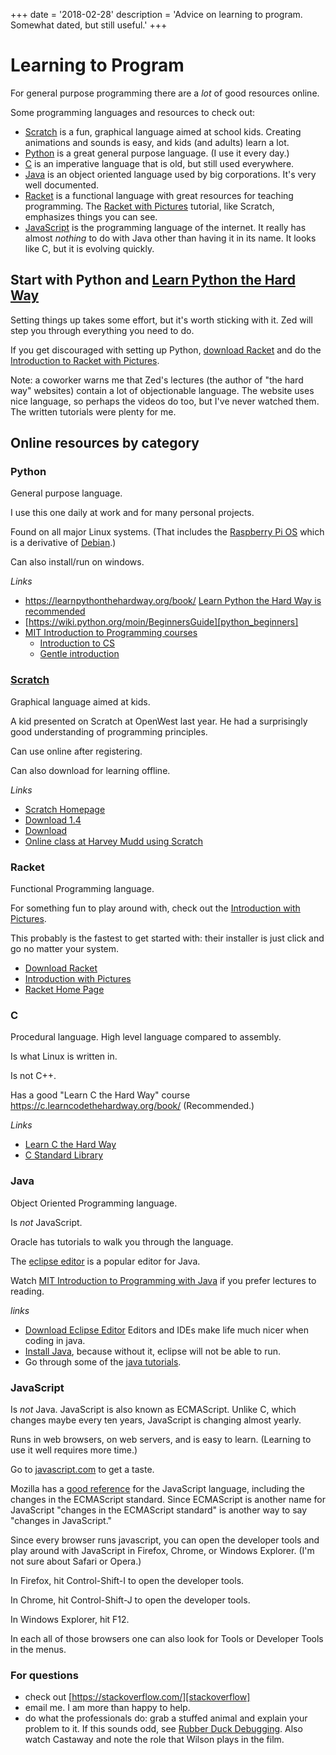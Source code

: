 +++
date = '2018-02-28'
description = 'Advice on learning to program. Somewhat dated, but still useful.'
+++

# Learning to Program

For general purpose programming there are a *lot* of good resources online. 

Some programming languages and resources to check out:

- [Scratch][scratch_homepage] is a fun, graphical language aimed at school kids.
  Creating animations and sounds is easy, and kids (and adults) learn
  a lot.
- [Python][learn_python_the_hard_way] is a great general purpose language. (I use it every day.)
- [C][learn_c_the_hard_way] is an imperative language that is old, but still used everywhere.
- [Java][java_oracle_tutorials] is an object oriented language used by big corporations. It's very well documented.
- [Racket][racket_with_pictures] is a functional language with great resources for teaching programming.
  The [Racket with Pictures][racket_with_pictures] tutorial, like Scratch, emphasizes things you can see.
- [JavaScript][javascript_com] is the programming language of the internet. It
  really has almost _nothing_ to do with Java other than having it in its name.
  It looks like C, but it is evolving quickly.

## Start with Python and [Learn Python the Hard Way](https://learnpythonthehardway.org/book/) 

Setting things up takes some effort, but it's worth sticking with it. Zed
will step you through everything you need to do.

If you get discouraged with setting up Python, [download
Racket][racket_download] and do the [Introduction to Racket with Pictures][racket_with_pictures].

Note: a coworker warns me that Zed's lectures (the author of "the hard way"
websites) contain a lot of objectionable language. The website uses nice 
language, so perhaps the videos do too, but I've never
watched them. The written tutorials were plenty for me.


## Online resources by category


### Python

General purpose language.

I use this one daily at work and for many personal projects.

Found on all major Linux systems. (That includes the [Raspberry Pi OS](https://www.raspberrypi.com/documentation/computers/os.html) which is a derivative of [Debian](https://www.debian.org/).)

Can also install/run on windows.

*Links*

- https://learnpythonthehardway.org/book/ [Learn Python the Hard Way is recommended][learn_python_the_hard_way]
- [https://wiki.python.org/moin/BeginnersGuide][python_beginners]
- [MIT Introduction to Programming courses][mit_intro_to_programming]
    - [Introduction to CS][mit_intro_cs]
    - [Gentle introduction][mit_gentle_intro]


### [Scratch](https://scratch.mit.edu/)

Graphical language aimed at kids.

A kid presented on Scratch at OpenWest last year. He had a surprisingly good understanding of programming principles.

Can use online after registering.

Can also download for learning offline.


*Links*

- [Scratch Homepage][scratch_homepage]
- [Download 1.4](https://scratch.mit.edu/scratch_1.4/)
- [Download](https://scratch.mit.edu/scratch2download/)
- [Online class at Harvey Mudd using Scratch](https://www.edx.org/course/programming-scratch-harveymuddx-cs002x)



### Racket

Functional Programming language.

For something fun to play around with, check out the [Introduction with Pictures][racket_with_pictures].

This probably is the fastest to get started with: their installer is
just click and go no matter your system.

- [Download Racket][racket_download]
- [Introduction with Pictures][racket_with_pictures]
- [Racket Home Page][racket_homepage]

[racket_with_pictures]: https://docs.racket-lang.org/quick/
[racket_download]: https://download.racket-lang.org/
[racket_homepage]: https://racket-lang.org/


### C

Procedural language. High level language compared to assembly. 

Is what Linux is written in.

Is not C++. 

Has a good "Learn C the Hard Way" course https://c.learncodethehardway.org/book/ (Recommended.)

*Links*

- [Learn C the Hard Way][learn_c_the_hard_way]
- [C Standard Library][c_stdlib]

[learn_c_the_hard_way]: https://c.learncodethehardway.org/book/ "Learn C the hard way"
[c_stdlib]: https://en.wikibooks.org/wiki/C_Programming/Standard_libraries
    

### Java

Object Oriented Programming language.

Is *not* JavaScript.

Oracle has tutorials to walk you through the language.

The [eclipse editor][eclipse_download] is a popular editor for Java.

Watch [MIT Introduction to Programming with Java][mit_intro_java] if you prefer lectures to reading.

*links*

- [Download Eclipse Editor][eclipse_download] Editors and IDEs make life much nicer when coding in java.
- [Install Java][java_download], because without it, eclipse will not be able to run.
- Go through some of the [java tutorials][java_oracle_tutorials].


### JavaScript

Is *not* Java. JavaScript is also known as ECMAScript. Unlike C, which changes maybe every ten years, JavaScript is changing almost yearly.

Runs in web browsers, on web servers, and is easy to learn. (Learning to use it well requires more time.)

Go to [javascript.com][javascript_com] to get a taste.

Mozilla has a [good reference][javascript_reference] for the JavaScript language, including the changes in the ECMAScript standard. Since ECMAScript is another name for JavaScript "changes in the ECMAScript standard" is another way to say "changes in JavaScript."

Since every browser runs javascript, you can open the developer tools and play around with JavaScript in Firefox, Chrome, or Windows Explorer. (I'm not sure about Safari or Opera.)

In Firefox, hit Control-Shift-I to open the developer tools.

In Chrome, hit Control-Shift-J to open the developer tools.

In Windows Explorer, hit F12.

In each all of those browsers one can also look for Tools or Developer Tools in the menus.


### For questions

- check out [https://stackoverflow.com/][stackoverflow]
- email me. I am more than happy to help. 
- do what the professionals do: grab a stuffed animal and explain your
  problem to it. If this sounds odd, see [Rubber Duck Debugging][rubber_duck_debugging]. Also watch
  Castaway and note the role that Wilson plays in the film.



[eclipse_download]: https://www.eclipse.org/downloads/packages/release/Neon/2
[stackoverflow]: https://stackoverflow.com/
[java_download]: https://www.oracle.com/technetwork/java/javase/downloads/index.html
[java_oracle_tutorials]: https://docs.oracle.com/javase/tutorial/java/index.html
[javascript_com]: https://www.javascript.com
[javascript_reference]: https://developer.mozilla.org/en-US/docs/Web/JavaScript
[learn_python_the_hard_way]: https://learnpythonthehardway.org/book/ (Recommended)
[mit_gentle_intro]: https://ocw.mit.edu/courses/electrical-engineering-and-computer-science/6-189-a-gentle-introduction-to-programming-using-python-january-iap-2011
[mit_intro_cs]: https://ocw.mit.edu/courses/electrical-engineering-and-computer-science/6-00sc-introduction-to-computer-science-and-programming-spring-2011
[mit_intro_java]: https://ocw.mit.edu/courses/electrical-engineering-and-computer-science/6-092-introduction-to-programming-in-java-january-iap-2010 "MIT Introduction to Programming in Java"
[mit_intro_to_programming]: https://ocw.mit.edu/courses/intro-programming/
[python_beginners]: https://wiki.python.org/moin/BeginnersGuide
[scratch_homepage]: https://scratch.mit.edu/
[rubber_duck_debugging]: https://en.wikipedia.org/wiki/Rubber_duck_debugging
